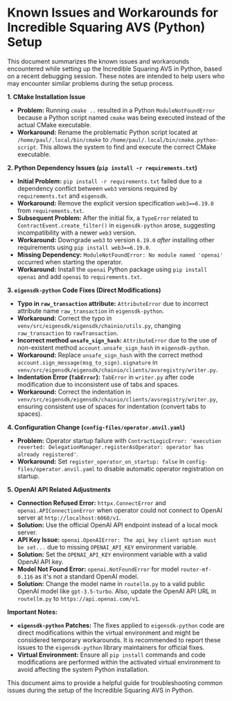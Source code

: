 # Known Issues and Workarounds for Incredible Squaring AVS (Python) Setup

This document summarizes the known issues and workarounds encountered while setting up the Incredible Squaring AVS in Python, based on a recent debugging session. These notes are intended to help users who may encounter similar problems during the setup process.

**1. CMake Installation Issue**

* **Problem:** Running `cmake ..` resulted in a Python `ModuleNotFoundError` because a Python script named `cmake` was being executed instead of the actual CMake executable.
* **Workaround:** Rename the problematic Python script located at `/home/paul/.local/bin/cmake` to `/home/paul/.local/bin/cmake.python-script`. This allows the system to find and execute the correct CMake executable.

**2. Python Dependency Issues (`pip install -r requirements.txt`)**

* **Initial Problem:** `pip install -r requirements.txt` failed due to a dependency conflict between `web3` versions required by `requirements.txt` and `eigensdk`.
* **Workaround:** Remove the explicit version specification `web3==6.19.0` from `requirements.txt`.
* **Subsequent Problem:** After the initial fix, a `TypeError` related to `ContractEvent.create_filter()` in `eigensdk-python` arose, suggesting incompatibility with a newer `web3` version.
* **Workaround:** Downgrade `web3` to version `6.19.0` *after* installing other requirements using `pip install web3==6.19.0`.
* **Missing Dependency:** `ModuleNotFoundError: No module named 'openai'` occurred when starting the operator.
* **Workaround:** Install the `openai` Python package using `pip install openai` and add `openai` to `requirements.txt`.

**3. `eigensdk-python` Code Fixes (Direct Modifications)**

* **Typo in `raw_transaction` attribute:** `AttributeError` due to incorrect attribute name `raw_transaction` in `eigensdk-python`.
* **Workaround:** Correct the typo in `venv/src/eigensdk/eigensdk/chainio/utils.py`, changing `raw_transaction` to `rawTransaction`.
* **Incorrect method `unsafe_sign_hash`:** `AttributeError` due to the use of non-existent method `account.unsafe_sign_hash` in `eigensdk-python`.
* **Workaround:** Replace `unsafe_sign_hash` with the correct method `account.sign_message(msg_to_sign).signature` in `venv/src/eigensdk/eigensdk/chainio/clients/avsregistry/writer.py`.
* **Indentation Error (`TabError`):** `TabError` in `writer.py` after code modification due to inconsistent use of tabs and spaces.
* **Workaround:** Correct the indentation in `venv/src/eigensdk/eigensdk/chainio/clients/avsregistry/writer.py`, ensuring consistent use of spaces for indentation (convert tabs to spaces).

**4. Configuration Change (`config-files/operator.anvil.yaml`)**

* **Problem:** Operator startup failure with `ContractLogicError: 'execution reverted: DelegationManager.registerAsOperator: operator has already registered'`.
* **Workaround:** Set `register_operator_on_startup: false` in `config-files/operator.anvil.yaml` to disable automatic operator registration on startup.

**5. OpenAI API Related Adjustments**

* **Connection Refused Error:** `httpx.ConnectError` and `openai.APIConnectionError` when operator could not connect to OpenAI server at `http://localhost:6060/v1`.
* **Solution:** Use the official OpenAI API endpoint instead of a local mock server.
* **API Key Issue:** `openai.OpenAIError: The api_key client option must be set...` due to missing `OPENAI_API_KEY` environment variable.
* **Solution:** Set the `OPENAI_API_KEY` environment variable with a valid OpenAI API key.
* **Model Not Found Error:** `openai.NotFoundError` for model `router-mf-0.116` as it's not a standard OpenAI model.
* **Solution:** Change the model name in `routellm.py` to a valid public OpenAI model like `gpt-3.5-turbo`. Also, update the OpenAI API URL in `routellm.py` to `https://api.openai.com/v1`.

**Important Notes:**

* **`eigensdk-python` Patches:** The fixes applied to `eigensdk-python` code are direct modifications within the virtual environment and might be considered temporary workarounds. It is recommended to report these issues to the `eigensdk-python` library maintainers for official fixes.
* **Virtual Environment:** Ensure all `pip install` commands and code modifications are performed within the activated virtual environment to avoid affecting the system Python installation.

This document aims to provide a helpful guide for troubleshooting common issues during the setup of the Incredible Squaring AVS in Python.
